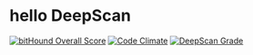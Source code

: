 # hello DeepScan
[![bitHound Overall Score](https://www.bithound.io/github/deepscanDemo/hello/badges/score.svg)](https://www.bithound.io/github/deepscanDemo/hello)
[![Code Climate](https://codeclimate.com/github/deepscanDemo/hello/badges/gpa.svg)](https://codeclimate.com/github/deepscanDemo/hello)
[![DeepScan Grade](http://80761862.ngrok.io/api/projects/511/branches/389/badge/grade.svg)](http://dev.deepscan.io:5001/lite/#view=project&pid=511&bid=389)
